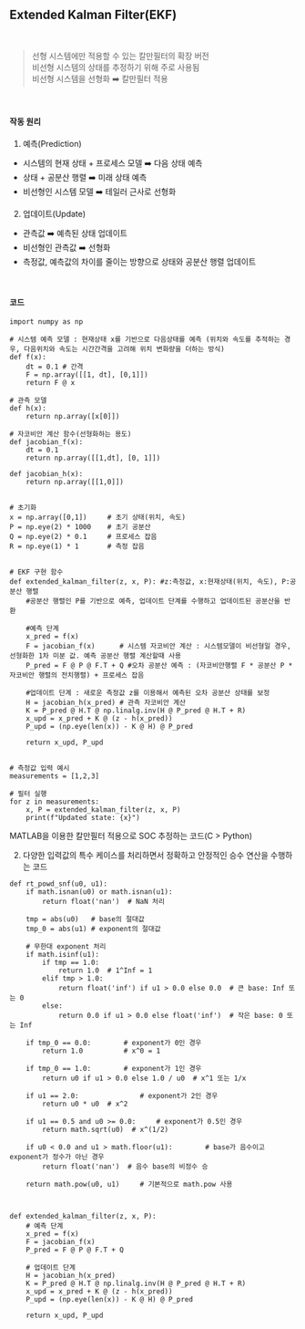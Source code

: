 ## Extended Kalman Filter(EKF)
<br>

> 선형 시스템에만 적용할 수 있는 칼만필터의 확장 버전  
> 비선형 시스템의 상태를 추정하기 위해 주로 사용됨  
> 비선형 시스템을 선형화 ➡️ 칼만필터 적용

<br>

#### 작동 원리

1.  예측(Prediction)

-   시스템의 현재 상태 + 프로세스 모델 ➡️ 다음 상태 예측
-   상태 + 공분산 행렬 ➡️ 미래 상태 예측
-   비선형인 시스템 모델 ➡️ 테일러 근사로 선형화

2.  업데이트(Update)

-   관측값 ➡️ 예측된 상태 업데이트
-   비선형인 관측값 ➡️ 선형화
-   측정값, 예측값의 차이를 줄이는 방향으로 상태와 공분산 행렬 업데이트

<br>

#### 코드

```
import numpy as np

# 시스템 예측 모델 : 현재상태 x를 기반으로 다음상태를 예측 (위치와 속도를 추적하는 경우, 다음위치와 속도는 시간간격을 고려해 위치 변화량을 더하는 방식)
def f(x):
    dt = 0.1 # 간격
    F = np.array([[1, dt], [0,1]])
    return F @ x

# 관측 모델
def h(x):
    return np.array([x[0]])

# 자코비안 계산 함수(선형화하는 용도)
def jacobian_f(x):
    dt = 0.1
    return np.array([[1,dt], [0, 1]])

def jacobian_h(x):
    return np.array([[1,0]])


# 초기화
x = np.array([0,1])     # 초기 상태(위치, 속도)
P = np.eye(2) * 1000    # 초기 공분산
Q = np.eye(2) * 0.1     # 프로세스 잡음
R = np.eye(1) * 1       # 측정 잡음


# EKF 구현 함수
def extended_kalman_filter(z, x, P): #z:측정값, x:현재상태(위치, 속도), P:공분산 행렬
    #공분산 행렬인 P를 기반으로 예측, 업데이트 단계를 수행하고 업데이트된 공분산을 반환
    
    #예측 단계
    x_pred = f(x)          
    F = jacobian_f(x)      # 시스템 자코비안 계산 : 시스템모델이 비선형일 경우, 선형화한 1차 미분 값. 예측 공분산 행렬 계산할때 사용
    P_pred = F @ P @ F.T + Q #오차 공분산 예측 : (자코비안행렬 F * 공분산 P * 자코비안 행렬의 전치행렬) + 프로세스 잡음
    
    #업데이트 단계 : 새로운 측정값 z를 이용해서 예측된 오차 공분산 상태를 보정
    H = jacobian_h(x_pred) # 관측 자코비안 계산
    K = P_pred @ H.T @ np.linalg.inv(H @ P_pred @ H.T + R)
    x_upd = x_pred + K @ (z - h(x_pred))
    P_upd = (np.eye(len(x)) - K @ H) @ P_pred
    
    return x_upd, P_upd


# 측정값 입력 예시
measurements = [1,2,3]

# 필터 실행
for z in measurements:
    x, P = extended_kalman_filter(z, x, P)
    print(f"Updated state: {x}")

```






MATLAB을 이용한 칼만필터 적용으로 SOC 추정하는 코드(C > Python)


2. 다양한 입력값의 특수 케이스를 처리하면서 정확하고 안정적인 승수 연산을 수행하는 코드
```
def rt_powd_snf(u0, u1):
    if math.isnan(u0) or math.isnan(u1):
        return float('nan')  # NaN 처리

    tmp = abs(u0)   # base의 절대값
    tmp_0 = abs(u1) # exponent의 절대값

    # 무한대 exponent 처리
    if math.isinf(u1):
        if tmp == 1.0:
            return 1.0  # 1^Inf = 1
        elif tmp > 1.0:
            return float('inf') if u1 > 0.0 else 0.0  # 큰 base: Inf 또는 0
        else:
            return 0.0 if u1 > 0.0 else float('inf')  # 작은 base: 0 또는 Inf

    if tmp_0 == 0.0:        # exponent가 0인 경우
        return 1.0          # x^0 = 1

    if tmp_0 == 1.0:        # exponent가 1인 경우
        return u0 if u1 > 0.0 else 1.0 / u0  # x^1 또는 1/x
    
    if u1 == 2.0:               # exponent가 2인 경우
        return u0 * u0  # x^2
    
    if u1 == 0.5 and u0 >= 0.0:     # exponent가 0.5인 경우
        return math.sqrt(u0)  # x^(1/2)
    
    if u0 < 0.0 and u1 > math.floor(u1):        # base가 음수이고 exponent가 정수가 아닌 경우
        return float('nan')  # 음수 base의 비정수 승
    
    return math.pow(u0, u1)     # 기본적으로 math.pow 사용



def extended_kalman_filter(z, x, P):
    # 예측 단계
    x_pred = f(x)
    F = jacobian_f(x)
    P_pred = F @ P @ F.T + Q

    # 업데이트 단계
    H = jacobian_h(x_pred)
    K = P_pred @ H.T @ np.linalg.inv(H @ P_pred @ H.T + R)
    x_upd = x_pred + K @ (z - h(x_pred))
    P_upd = (np.eye(len(x)) - K @ H) @ P_pred

    return x_upd, P_upd

```

